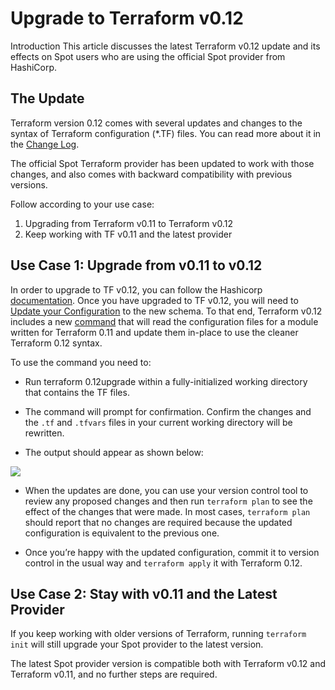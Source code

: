 # Upgrade to Terraform v0.12

Introduction
This article discusses the latest Terraform v0.12 update and its effects on Spot users who are using the official Spot provider from HashiCorp.

## The Update

Terraform version 0.12 comes with several updates and changes to the syntax of Terraform configuration (\*.TF) files. You can read more about it in the [Change Log](https://github.com/hashicorp/terraform/blob/v0.12.6/CHANGELOG.md#0120-may-22-2019).

The official Spot Terraform provider has been updated to work with those changes, and also comes with backward compatibility with previous versions.

Follow according to your use case:

1. Upgrading from Terraform v0.11 to Terraform v0.12
2. Keep working with TF v0.11 and the latest provider

## Use Case 1: Upgrade from v0.11 to v0.12

In order to upgrade to TF v0.12, you can follow the Hashicorp [documentation](tools-and-provisioning/terraform/tools/upgrade-to-terraform-v012).
Once you have upgraded to TF v0.12, you will need to [Update your Configuration](https://www.terraform.io/upgrade-guides/0-12.html#upgrading-terraform-configuration) to the new schema. To that end, Terraform v0.12 includes a new [command](tools-and-provisioning/terraform/tools/upgrade-to-terraform-v012) that will read the configuration files for a module written for Terraform 0.11 and update them in-place to use the cleaner Terraform 0.12 syntax.

To use the command you need to:

- Run terraform 0.12upgrade within a fully-initialized working directory that contains the TF files.
- The command will prompt for confirmation. Confirm the changes and the `.tf` and `.tfvars` files in your current working directory will be rewritten.

- The output should appear as shown below:

<img src="/tools-and-provisioning/_media/upgrade to terraform v0.12_1.png" />

- When the updates are done, you can use your version control tool to review any proposed changes and then run `terraform plan` to see the effect of the changes that were made. In most cases, `terraform plan` should report that no changes are required because the updated configuration is equivalent to the previous one.

- Once you’re happy with the updated configuration, commit it to version control in the usual way and `terraform apply` it with Terraform 0.12.

## Use Case 2: Stay with v0.11 and the Latest Provider

If you keep working with older versions of Terraform, running `terraform init` will still upgrade your Spot provider to the latest version.

The latest Spot provider version is compatible both with Terraform v0.12 and Terraform v0.11, and no further steps are required.
